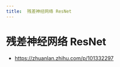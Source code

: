 ```yaml
---
title:  残差神经网络 ResNet
---
```


<!-- markdownlint-disable MD025 -->

# 残差神经网络 ResNet

- <https://zhuanlan.zhihu.com/p/101332297>
